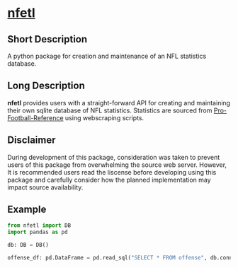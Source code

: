 # [nfetl](https://github.com/deschman/nfetl)
## Short Description
A python package for creation and maintenance of an NFL statistics database.

## Long Description
**nfetl** provides users with a straight-forward API for creating and
maintaining their own sqlite database of NFL statistics. Statistics are sourced
from [Pro-Football-Reference](https://www.pro-football-reference.com/) using
webscraping scripts.

## Disclaimer
During development of this package, consideration was taken to prevent users
of this package from overwhelming the source web server. However, It is
recommended users read the liscense before developing using this package and
carefully consider how the planned implementation may impact source
availability.

## Example
```python
from nfetl import DB
import pandas as pd

db: DB = DB()

offense_df: pd.DataFrame = pd.read_sql("SELECT * FROM offense", db.connection)
```
